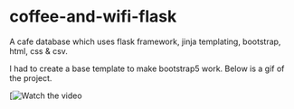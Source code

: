 # coffee-and-wifi-flask
A cafe database which uses flask framework, jinja templating, bootstrap, html, css &amp; csv.

I had to create a base template to make bootstrap5 work. Below is a gif of the project.

[![Watch the video](https://youtu.be/ZbyHP3zmSUM)
